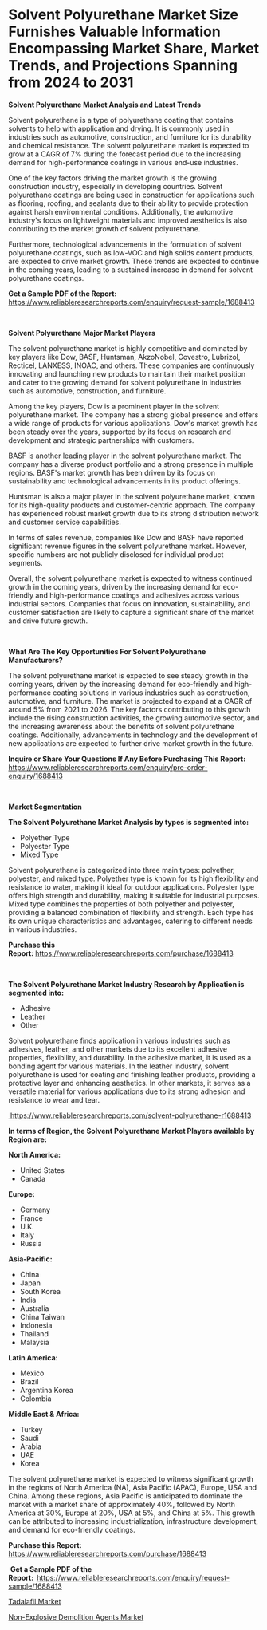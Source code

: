 <p><h1>Solvent Polyurethane Market Size Furnishes Valuable Information Encompassing Market Share, Market Trends, and Projections Spanning from 2024 to 2031</h1></p><p><strong>Solvent Polyurethane Market Analysis and Latest Trends</strong></p>
<p><p>Solvent polyurethane is a type of polyurethane coating that contains solvents to help with application and drying. It is commonly used in industries such as automotive, construction, and furniture for its durability and chemical resistance. The solvent polyurethane market is expected to grow at a CAGR of 7% during the forecast period due to the increasing demand for high-performance coatings in various end-use industries. </p><p>One of the key factors driving the market growth is the growing construction industry, especially in developing countries. Solvent polyurethane coatings are being used in construction for applications such as flooring, roofing, and sealants due to their ability to provide protection against harsh environmental conditions. Additionally, the automotive industry's focus on lightweight materials and improved aesthetics is also contributing to the market growth of solvent polyurethane.</p><p>Furthermore, technological advancements in the formulation of solvent polyurethane coatings, such as low-VOC and high solids content products, are expected to drive market growth. These trends are expected to continue in the coming years, leading to a sustained increase in demand for solvent polyurethane coatings.</p></p>
<p><strong>Get a Sample PDF of the Report:&nbsp;</strong> <a href="https://www.reliableresearchreports.com/enquiry/request-sample/1688413">https://www.reliableresearchreports.com/enquiry/request-sample/1688413</a></p>
<p>&nbsp;</p>
<p><strong>Solvent Polyurethane Major Market Players</strong></p>
<p><p>The solvent polyurethane market is highly competitive and dominated by key players like Dow, BASF, Huntsman, AkzoNobel, Covestro, Lubrizol, Recticel, LANXESS, INOAC, and others. These companies are continuously innovating and launching new products to maintain their market position and cater to the growing demand for solvent polyurethane in industries such as automotive, construction, and furniture.</p><p>Among the key players, Dow is a prominent player in the solvent polyurethane market. The company has a strong global presence and offers a wide range of products for various applications. Dow's market growth has been steady over the years, supported by its focus on research and development and strategic partnerships with customers.</p><p>BASF is another leading player in the solvent polyurethane market. The company has a diverse product portfolio and a strong presence in multiple regions. BASF's market growth has been driven by its focus on sustainability and technological advancements in its product offerings.</p><p>Huntsman is also a major player in the solvent polyurethane market, known for its high-quality products and customer-centric approach. The company has experienced robust market growth due to its strong distribution network and customer service capabilities.</p><p>In terms of sales revenue, companies like Dow and BASF have reported significant revenue figures in the solvent polyurethane market. However, specific numbers are not publicly disclosed for individual product segments.</p><p>Overall, the solvent polyurethane market is expected to witness continued growth in the coming years, driven by the increasing demand for eco-friendly and high-performance coatings and adhesives across various industrial sectors. Companies that focus on innovation, sustainability, and customer satisfaction are likely to capture a significant share of the market and drive future growth.</p></p>
<p>&nbsp;</p>
<p><strong>What Are The Key Opportunities For Solvent Polyurethane Manufacturers?</strong></p>
<p><p>The solvent polyurethane market is expected to see steady growth in the coming years, driven by the increasing demand for eco-friendly and high-performance coating solutions in various industries such as construction, automotive, and furniture. The market is projected to expand at a CAGR of around 5% from 2021 to 2026. The key factors contributing to this growth include the rising construction activities, the growing automotive sector, and the increasing awareness about the benefits of solvent polyurethane coatings. Additionally, advancements in technology and the development of new applications are expected to further drive market growth in the future.</p></p>
<p><strong>Inquire or Share Your Questions If Any Before Purchasing This Report:</strong> <a href="https://www.reliableresearchreports.com/enquiry/pre-order-enquiry/1688413">https://www.reliableresearchreports.com/enquiry/pre-order-enquiry/1688413</a></p>
<p>&nbsp;</p>
<p><strong>Market Segmentation</strong></p>
<p><strong>The Solvent Polyurethane Market Analysis by types is segmented into:</strong></p>
<p><ul><li>Polyether Type</li><li>Polyester Type</li><li>Mixed Type</li></ul></p>
<p><p>Solvent polyurethane is categorized into three main types: polyether, polyester, and mixed type. Polyether type is known for its high flexibility and resistance to water, making it ideal for outdoor applications. Polyester type offers high strength and durability, making it suitable for industrial purposes. Mixed type combines the properties of both polyether and polyester, providing a balanced combination of flexibility and strength. Each type has its own unique characteristics and advantages, catering to different needs in various industries.</p></p>
<p><strong>Purchase this Report:&nbsp;</strong><a href="https://www.reliableresearchreports.com/purchase/1688413">https://www.reliableresearchreports.com/purchase/1688413</a></p>
<p>&nbsp;</p>
<p><strong>The Solvent Polyurethane Market Industry Research by Application is segmented into:</strong></p>
<p><ul><li>Adhesive</li><li>Leather</li><li>Other</li></ul></p>
<p><p>Solvent polyurethane finds application in various industries such as adhesives, leather, and other markets due to its excellent adhesive properties, flexibility, and durability. In the adhesive market, it is used as a bonding agent for various materials. In the leather industry, solvent polyurethane is used for coating and finishing leather products, providing a protective layer and enhancing aesthetics. In other markets, it serves as a versatile material for various applications due to its strong adhesion and resistance to wear and tear.</p></p>
<p><a href="https://www.reliableresearchreports.com/solvent-polyurethane-r1688413">&nbsp;https://www.reliableresearchreports.com/solvent-polyurethane-r1688413</a></p>
<p><strong>In terms of Region, the Solvent Polyurethane Market Players available by Region are:</strong></p>
<p>
    <p> <strong> North America: </strong>
        <ul>
            <li>United States</li>
            <li>Canada</li>
        </ul>
        </p> 
    <p> <strong> Europe: </strong>
        <ul>
            <li>Germany</li>
            <li>France</li>
            <li>U.K.</li>
            <li>Italy</li>
            <li>Russia</li>
        </ul>
        </p> 
    <p> <strong> Asia-Pacific: </strong>
        <ul>
            <li>China</li>
            <li>Japan</li>
            <li>South Korea</li>
            <li>India</li>
            <li>Australia</li>
            <li>China Taiwan</li>
            <li>Indonesia</li>
            <li>Thailand</li>
            <li>Malaysia</li>
        </ul>
        </p> 
    <p> <strong> Latin America: </strong>
        <ul>
            <li>Mexico</li>
            <li>Brazil</li>
            <li>Argentina Korea</li>
            <li>Colombia</li>
        </ul>
        </p> 
    <p> <strong> Middle East & Africa: </strong>
        <ul>
            <li>Turkey</li>
            <li>Saudi</li>
            <li>Arabia</li>
            <li>UAE</li>
            <li>Korea</li>
        </ul>
    </p>
    </p>
<p><p>The solvent polyurethane market is expected to witness significant growth in the regions of North America (NA), Asia Pacific (APAC), Europe, USA and China. Among these regions, Asia Pacific is anticipated to dominate the market with a market share of approximately 40%, followed by North America at 30%, Europe at 20%, USA at 5%, and China at 5%. This growth can be attributed to increasing industrialization, infrastructure development, and demand for eco-friendly coatings.</p></p>
<p><strong>Purchase this Report: </strong><a href="https://www.reliableresearchreports.com/purchase/1688413">https://www.reliableresearchreports.com/purchase/1688413</a></p>
<p>&nbsp;<strong>Get a Sample PDF of the Report:&nbsp;&nbsp;</strong><a href="https://www.reliableresearchreports.com/enquiry/request-sample/1688413">https://www.reliableresearchreports.com/enquiry/request-sample/1688413</a></p>
<p><strong></strong></p>
<p><p><a href="https://issuu.com/reportprime-2/docs/tadalafil-market-size-2030.pptx">Tadalafil Market</a></p><p><a href="https://github.com/eeenafisainka/Market-Research-Report-List-1/blob/main/non-explosive-demolition-agents-market.md">Non-Explosive Demolition Agents Market</a></p></p>